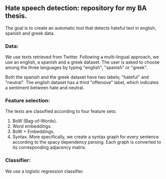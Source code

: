 ## Hate speech detection: repository for my BA thesis. 
The goal is to create an automatic tool that detects hateful text in english, spanish and greek data.

### Data: 
We use texts retrieved from Twitter. Following a multi-lingual approach, we use an english, a spanish and a greek dataset. The user is asked to choose among the three languages by typing "english", "spanish" or "greek".

Both the spanish and the greek dataset have two labels; "hateful" and "neutral". The english dataset has a third "offensive" label, which indicates a sentiment between hate and neutral.

### Feature selection:
The texts are classified according to four feature sets:
1. BoW (Bag-of-Words).
2. Word embeddings.
3. BoW + Embeddings.
4. Syntax. More specifically, we create a syntax graph for every sentence according to the spacy dependency parsing. Each graph is converted to its corresponding adjacency matrix.

### Classifier: 
We use a logistic regression classifier.

